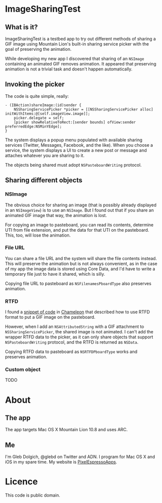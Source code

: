 # ImageSharingTest

## What is it?

ImageSharingTest is a testbed app to try out different methods of sharing a GIF image using Mountain Lion's built-in sharing service picker with the goal of preserving the animation.

While developing my new app I discovered that sharing of an `NSImage` containing an animated GIF removes animation. It appeared that preserving animation is not a trivial task and doesn't happen automatically.

## Invoking the picker

The code is quite simple, really:

```
- (IBAction)shareImage:(id)sender {
	NSSharingServicePicker *picker = [[NSSharingServicePicker alloc] initWithItems:@[self.imageView.image]];
	picker.delegate = self;
	[picker showRelativeToRect:[sender bounds] ofView:sender preferredEdge:NSMinYEdge];
}
```

The system displays a popup menu populated with available sharing services (Twitter, Messages, Facebook, and the like). When you choose a service, the system displays a UI to create a new post or message and attaches whatever you are sharing to it.

The objects being shared must adopt `NSPasteboardWriting` protocol.

## Sharing different objects

### NSImage

The obvious choice for sharing an image (that is possibly already displayed in an `NSImageView`) is to use an `NSImage`. But I found out that if you share an animated GIF image that way, the animation is lost.

For copying an image to pasteboard, you can read its contents, determine UTI from file extension, and put the data for that UTI on the pasteboard. This, too, will lose the animation.

### File URL

You can share a file URL and the system will share the file contents instead. This will preserve the animation but is not always convenient, as in the case of my app the image data is stored using Core Data, and I'd have to write a temporary file just to have it shared, which is silly.

Copying file URL to pasteboard as `NSFilenamesPboardType` also preserves animation.

### RTFD

I found a [snippet of code](https://github.com/BigZaphod/Chameleon/blob/master/UIKit/Classes/UIPasteboard.m) in [Chameleon](http://chameleonproject.org) that described how to use RTFD format to put a GIF image on the pasteboard.

However, when I add an `NSAttributedString` with a GIF attachment to `NSSharingServicePicker`, the shared image is not animated. I can't add the wrapper RTFD data to the picker, as it can only share objects that support `NSPasteboardWriting` protocol, and the RTFD is returned as `NSData`.

Copying RTFD data to pasteboard as `NSRTFDPboardType` works and preserves animation.

### Custom object

TODO

# About

## The app

The app targets Mac OS X Mountain Lion 10.8 and uses ARC.

## Me

I'm Gleb Dolgich, @glebd on Twitter and ADN. I program for Mac OS X and iOS in my spare time. My website is [PixelEspressoApps](http://pixelespressoapps.com).

# Licence

This code is public domain.